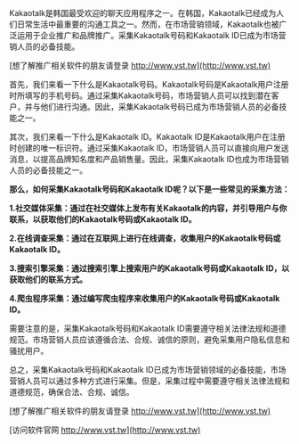 Kakaotalk是韩国最受欢迎的聊天应用程序之一。在韩国，Kakaotalk已经成为人们日常生活中最重要的沟通工具之一。然而，在市场营销领域，Kakaotalk也被广泛运用于企业推广和品牌推广。采集Kakaotalk号码和Kakaotalk ID已成为市场营销人员的必备技能。

[想了解推广相关软件的朋友请登录 http://www.vst.tw](http://www.vst.tw)

首先，我们来看一下什么是Kakaotalk号码。Kakaotalk号码是Kakaotalk用户注册时所填写的手机号码。通过采集Kakaotalk号码，市场营销人员可以找到潜在客户，并与他们进行沟通。因此，采集Kakaotalk号码已成为市场营销人员的必备技能之一。

其次，我们来看一下什么是Kakaotalk ID。Kakaotalk ID是Kakaotalk用户在注册时创建的唯一标识符。通过采集Kakaotalk ID，市场营销人员可以直接向用户发送消息，以提高品牌知名度和产品销售量。因此，采集Kakaotalk ID也成为市场营销人员的必备技能之一。

**那么，如何采集Kakaotalk号码和Kakaotalk ID呢？以下是一些常见的采集方法：**

**1.社交媒体采集：通过在社交媒体上发布有关Kakaotalk的内容，并引导用户与你联系，以获取他们的Kakaotalk号码或Kakaotalk ID。**

**2.在线调查采集：通过在互联网上进行在线调查，收集用户的Kakaotalk号码或Kakaotalk ID。**

**3.搜索引擎采集：通过搜索引擎上搜索用户的Kakaotalk号码或Kakaotalk ID，以获取他们的联系方式。**

**4.爬虫程序采集：通过编写爬虫程序来收集用户的Kakaotalk号码或Kakaotalk ID。**

需要注意的是，采集Kakaotalk号码和Kakaotalk ID需要遵守相关法律法规和道德规范。市场营销人员应该遵循合法、合规、诚信的原则，避免采集用户隐私信息和骚扰用户。

总之，采集Kakaotalk号码和Kakaotalk ID已成为市场营销领域的必备技能，市场营销人员可以通过多种方式进行采集。但是，采集过程中需要遵守相关法律法规和道德规范，确保合法、合规、诚信。

[想了解推广相关软件的朋友请登录 http://www.vst.tw](http://www.vst.tw)


[访问软件官网 http://www.vst.tw](http://www.vst.tw)
